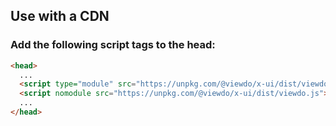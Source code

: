 ## Use with a CDN


### Add the following script tags to the head:

````html
<head>
  ...
  <script type="module" src="https://unpkg.com/@viewdo/x-ui/dist/viewdo.esm.js"></script>
  <script nomodule src="https://unpkg.com/@viewdo/x-ui/dist/viewdo.js"></script>
  ...
</head>
````
